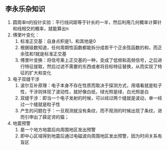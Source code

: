 ## 李永乐杂知识

1. 圆周率π的投针实验：平行线间距等于针长的一半，然后利用几何概率计算针和线相交的概率，就能算出π
2. 傅里叶变化：
   1. 标准正交基：自身点积是1，和其他是0
   2. 根据级数知道，任何周期性函数都能拆分成若干个正余弦函数的和，而正余弦和1就是标准正交基
   3. 傅里叶变换：将信号乘上正交基的一种，变成了低频和高频信号，之后进行特征提取，然后过滤不需要的东西或者将目标特征替换，从而实现了特征的扩大和变化
3. 电子双缝干涉
   1. 波尔互补原理：电子本身不存在性质而取决于探测方式，用墙看就是粒子性，干涉则体现了波动性，就好像白纸，绿光照是绿，白光照是白
   2. 双缝干涉：即当一个电子发射的时候，可以经过两个缝就是波动，单一经过一个缝就是粒子性
   3. 产生的问题在于：一旦观测就没有条纹，而不观测的时候出现了条纹，进而引申出了薛定谔的猫；
4. 地震预警
   1. 是一个地方地震后向周围地区发出预警
   2. 即中心区域得到地震后通过电磁波向周围地区发出预警，因为时间关系有盲区